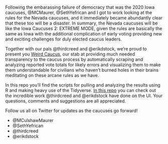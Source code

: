 Following the embarassing failure of democracy that was the 2020 Iowa
caucuses, @MCMaurer, @SethYefrican and I got to work looking at the
rules for the Nevada caucuses, and it immediately became abundantly
clear that these too will be a disaster. In summary, the Nevada caucuses
will be like the Iowa Caucuses 2: EXTREME MODE, given the rules are
basically the same as Iowa with the additional complication of early
voting providing new and exciting challenges for duly elected caucus
leaders.

Together with our pals @thirdcreed and @erikdstock, we’re proud to
present you [Weird Caucus](http://www.weirdcauc.us), our stab at
providing much needed transparency to the caucus process by
automatically scraping and analyzing reported vote totals for likely
errors and visualizing them to make them understandable for civilians
who haven’t burned holes in their brains meditating on these arcane
rules as we have.

In this repo you’ll find the scripts for pulling and analyzing the
results using R and making heavy use of the Tidyverse. [In this
repo](https://github.com/thirdcreed/Nevada) you can check out the
incredible work @thirdcreed and @erikdstock have done on the UI. Your
questions, comments and suggestions are all appreciated.

Follow us all on Twitter for updates as the caucuses go forward!

-   @MCulshawMaurer
-   @SethYefrican
-   @thirdcreed
-   @erikdstock
